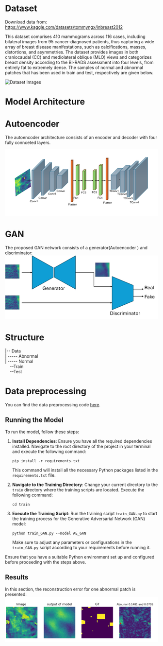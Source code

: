 # Dataset
Download data from: https://www.kaggle.com/datasets/tommyngx/inbreast2012

This dataset comprises 410 mammograms across 116 cases, including bilateral images from 95 cancer-diagnosed patients, thus capturing a wide array of breast disease manifestations, such as calcifications, masses, distortions, and asymmetries. The dataset provides images in both craniocaudal (CC) and mediolateral oblique (MLO) views and categorizes breast density according to the BI-RADS assessment into four levels, from entirely fat to extremely dense. The samples of normal and abnormal patches that has been used in train and test, respectively are given below.

![Dataset Images](https://github.com/sohaibcs1/Anomaly_detection_breast_cancer/blob/main/images/dataset.png)


# Model Architecture
# Autoencoder 
The autoencoder architecture consists of an encoder and decoder with four fully connceted layers. 

![Diagram](https://github.com/Siyavashshabani/Anomaly_detection_breast_cancer/blob/main/images/diagram.png)
# GAN
The proposed GAN network consists of a generator(Autoencoder ) and discriminator: 
![Diagram_gan](https://github.com/Siyavashshabani/Anomaly_detection_breast_cancer/blob/main/images/GAN_diagram.png)

# Structure  
|-- Data  
|&nbsp;----- Abnormal  
|&nbsp;----- Normal  
&nbsp;&nbsp;&nbsp;&nbsp;--Train  
&nbsp;&nbsp;&nbsp;&nbsp;--Test  

# Data preprocessing

You can find the data preprocessing code [here](https://github.com/Siyavashshabani/Anomaly_detection_breast_cancer/blob/main/preprocessing/preprocessing_Inbreast.ipynb).

## Running the Model

To run the model, follow these steps:

1. **Install Dependencies**: Ensure you have all the required dependencies installed. Navigate to the root directory of the project in your terminal and execute the following command:

    ```
    pip install -r requirements.txt
    ```

    This command will install all the necessary Python packages listed in the `requirements.txt` file.

2. **Navigate to the Training Directory**: Change your current directory to the `train` directory where the training scripts are located. Execute the following command:

    ```
    cd train
    ```

3. **Execute the Training Script**: Run the training script `train_GAN.py` to start the training process for the Generative Adversarial Network (GAN) model:

    ```
    python train_GAN.py --model AE_GAN
    ```

    Make sure to adjust any parameters or configurations in the `train_GAN.py` script according to your requirements before running it.

Ensure that you have a suitable Python environment set up and configured before proceeding with the steps above.

## Results
In this section, the reconstruction error for one abnormal patch is presented:
![result](https://github.com/Siyavashshabani/Anomaly_detection_breast_cancer/blob/main/images/result_img.png)



